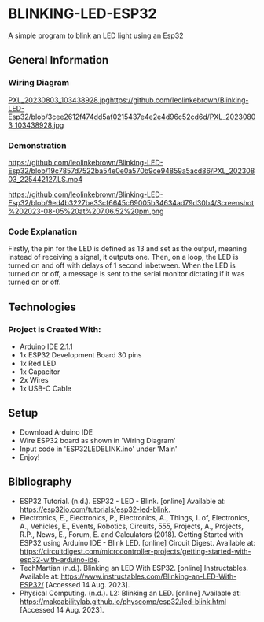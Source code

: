 # BLINKING-LED-ESP32

A simple program to blink an LED light using an Esp32

## General Information

### Wiring Diagram

[PXL_20230803_103438928.jpg](https://github.com/leolinkebrown/Blinking-LED-Esp32/blob/3cee2612f474dd5af0215437e4e2e4d96c52cd6d/PXL_20230803_103438928.jpg)https://github.com/leolinkebrown/Blinking-LED-Esp32/blob/3cee2612f474dd5af0215437e4e2e4d96c52cd6d/PXL_20230803_103438928.jpg

### Demonstration

https://github.com/leolinkebrown/Blinking-LED-Esp32/blob/19c7857d7522ba54e0e0a570b9ce94859a5acd86/PXL_20230803_225442127.LS.mp4

https://github.com/leolinkebrown/Blinking-LED-Esp32/blob/9ed4b3227be33cf6645c69005b34634ad79d30b4/Screenshot%202023-08-05%20at%207.06.52%20pm.png

### Code Explanation

Firstly, the pin for the LED is defined as 13 and set as the output, meaning instead of receiving a signal, it outputs one. Then, on a loop, the LED is turned on and off with delays of 1 second inbetween. When the LED is turned on or off, a message is sent to the serial monitor dictating if it was turned on or off.

## Technologies

### Project is Created With:

- Arduino IDE 2.1.1
- 1x ESP32 Development Board 30 pins
- 1x Red LED
- 1x Capacitor
- 2x Wires
- 1x USB-C Cable

## Setup

- Download Arduino IDE
- Wire ESP32 board as shown in 'Wiring Diagram'
- Input code in 'ESP32LEDBLINK.ino' under 'Main'
- Enjoy!

## Bibliography

- ESP32 Tutorial. (n.d.). ESP32 - LED - Blink. [online] Available at: https://esp32io.com/tutorials/esp32-led-blink.
- Electronics, E., Electronics, P., Electronics, A., Things, I. of, Electronics, A., Vehicles, E., Events, Robotics, Circuits, 555, Projects, A., Projects, R.P., News, E., Forum, E. and Calculators (2018). Getting Started with ESP32 using Arduino IDE - Blink LED. [online] Circuit Digest. Available at: https://circuitdigest.com/microcontroller-projects/getting-started-with-esp32-with-arduino-ide.
- TechMartian (n.d.). Blinking an LED With ESP32. [online] Instructables. Available at: https://www.instructables.com/Blinking-an-LED-With-ESP32/ [Accessed 14 Aug. 2023].
- Physical Computing. (n.d.). L2: Blinking an LED. [online] Available at: https://makeabilitylab.github.io/physcomp/esp32/led-blink.html [Accessed 14 Aug. 2023].

‌

‌

‌


